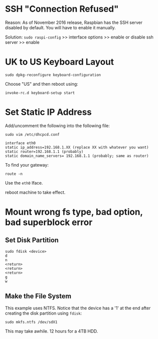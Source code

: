 # SSH "Connection Refused"
Reason: As of November 2016 release, Raspbian has the SSH server disabled by default. You will have to enable it manually.

Solution: 
`sudo raspi-config` >> interface options >> enable or disable ssh server >> enable

# UK to US Keyboard Layout
`sudo dpkg-reconfigure keyboard-configuration`

Choose "US" and then reboot using:

`invoke-rc.d keyboard-setup start`

# Set Static IP Address

Add/uncomment the following into the following file:

`sudo vim /etc/dhcpcd.conf`

```
interface eth0
static ip_address=192.168.1.XX (replace XX with whatever you want)
static router=192.168.1.1 (probably)
static domain_name_servers= 192.168.1.1 (probably; same as router)
```

To find your gateway:

`route -n`

Use the `eth0` Iface.

reboot machine to take effect.

# Mount <device> <destination> wrong fs type, bad option, bad superblock error

## Set Disk Partition
```
sudo fdisk <device>
d
n
<return>
<return>
<return>
g
w
```

## Make the File System
This example uses NTFS. Notice that the device has a '1' at the end after creating the disk partition using `fdisk`:
```
sudo mkfs.ntfs /dev/sdX1
```

This may take awhile. 12 hours for a 4TB HDD.

